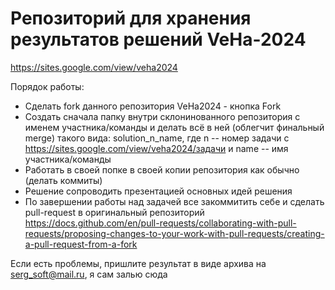 # Репозиторий для хранения результатов решений VeHa-2024 

https://sites.google.com/view/veha2024 

Порядок работы:

- Сделать fork данного репозитория VeHa2024 - кнопка Fork
- Cоздать сначала папку внутри склонинованного репозитория с именем участника/команды и делать всё в ней (облегчит финальный merge) такого вида:
  solution_n_name, где n -- номер задачи с https://sites.google.com/view/veha2024/задачи и name -- имя участника/команды 
- Работать в своей попке в своей копии репозитория как обычно (делать коммиты)
- Решение сопроводить презентацией основных идей решения
- По завершении работы над задачей все закоммитить себе и сделать pull-request в оригинальный репозиторий https://docs.github.com/en/pull-requests/collaborating-with-pull-requests/proposing-changes-to-your-work-with-pull-requests/creating-a-pull-request-from-a-fork

Если есть проблемы, пришлите результат в виде архива на serg_soft@mail.ru, я сам залью сюда


